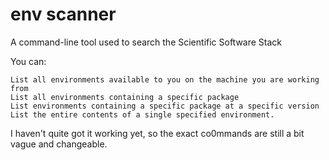 # env scanner

A command-line tool used to search the Scientific Software Stack

You can:

    List all environments available to you on the machine you are working from
    List all environments containing a specific package
    List environments containing a specific package at a specific version
    List the entire contents of a single specified environment.

I haven't quite got it working yet, so the exact co0mmands are still a bit vague and changeable.
